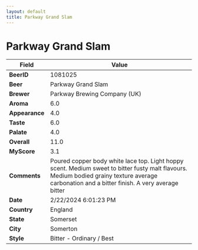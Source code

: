 ```yaml
---
layout: default
title: Parkway Grand Slam
---
```


# Parkway Grand Slam

| Field         | Value     |
|---------------|-----------|
| **BeerID** | 1081025 |
| **Beer** | Parkway Grand Slam |
| **Brewer** | Parkway Brewing Company (UK) |
| **Aroma** | 6.0 |
| **Appearance** | 4.0 |
| **Taste** | 6.0 |
| **Palate** | 4.0 |
| **Overall** | 11.0 |
| **MyScore** | 3.1 |
| **Comments** | Poured copper body white lace top. Light hoppy scent. Medium sweet to bitter fusty malt flavours. Medium bodied grainy texture average carbonation and a bitter finish. A very average bitter  |
| **Date** | 2/22/2024 6:01:23 PM |
| **Country** | England |
| **State** | Somerset |
| **City** | Somerton |
| **Style** | Bitter - Ordinary / Best |
